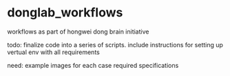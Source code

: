 # donglab_workflows
workflows as part of hongwei dong brain initiative

todo: 
finalize code into a series of scripts.
include instructions for setting up vertual env with all requirements


need:
example images for each case
required specifications
